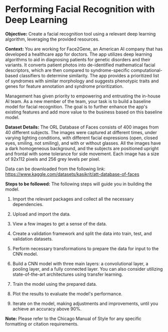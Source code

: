# Performing Facial Recognition with Deep Learning
 
**Objective:** Create a facial recognition tool using a relevant deep learning algorithm, leveraging the provided resources.
 
**Context:** You are working for Face2Gene, an American AI company that has developed a healthcare app for doctors. The app utilizes deep learning algorithms to aid in diagnosing patients for genetic disorders and their variants. It converts patient photos into de-identified mathematical facial descriptors, which are then compared to syndrome-specific computational-based classifiers to determine similarity. The app provides a prioritized list of syndromes with similar morphology and suggests phenotypic traits and genes for feature annotation and syndrome prioritization.
 
Management has given priority to empowering and entrusting the in-house AI team. As a new member of the team, your task is to build a baseline model for facial recognition. The goal is to further enhance the app's existing features and add more value to the business based on this baseline model.
 
**Dataset Details:** The ORL Database of Faces consists of 400 images from 40 different subjects. The images were captured at different times, under varying lighting conditions, with different facial expressions (open, closed eyes, smiling, not smiling), and with or without glasses. All the images have a dark homogeneous background, and the subjects are positioned upright and frontal with some tolerance for side movement. Each image has a size of 92x112 pixels and 256 grey levels per pixel.
 
Data can be downloaded from the following link:
https://www.kaggle.com/datasets/kasikrit/att-database-of-faces
 
**Steps to be followed:** The following steps will guide you in building the model.
 
1. Import the relevant packages and collect all the necessary dependencies.
 
2. Upload and import the data.
 
3. View a few images to get a sense of the data.
 
4. Create a validation framework and split the data into train, test, and validation datasets.
 
5. Perform necessary transformations to prepare the data for input to the CNN model.
 
6. Build a CNN model with three main layers: a convolutional layer, a pooling layer, and a fully connected layer. You can also consider utilizing state-of-the-art architectures using transfer learning.
 
7. Train the model using the prepared data.
 
8. Plot the results to evaluate the model's performance.
 
9. Iterate on the model, making adjustments and improvements, until you achieve an accuracy above 90%.
 
**Note:** Please refer to the Chicago Manual of Style for any specific formatting or citation requirements.


